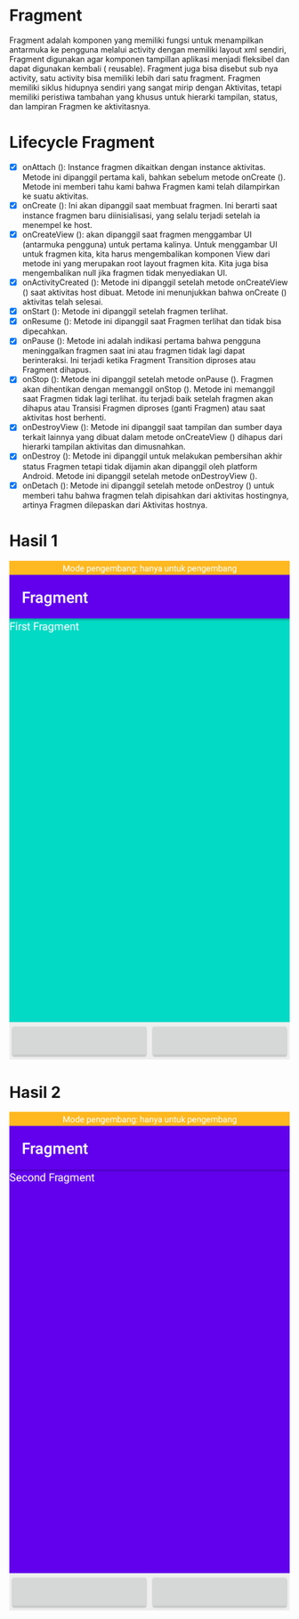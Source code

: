 # Fragment
Fragment adalah komponen yang memiliki fungsi untuk menampilkan antarmuka ke
pengguna melalui activity dengan memiliki layout xml sendiri, Fragment digunakan agar
komponen tampillan aplikasi menjadi fleksibel dan dapat digunakan kembali ( reusable).
Fragment juga bisa disebut sub nya activity, satu activity bisa memiliki lebih dari satu fragment.
Fragmen memiliki siklus hidupnya sendiri yang sangat mirip dengan Aktivitas, tetapi memiliki peristiwa 
tambahan yang khusus untuk hierarki tampilan, status, dan lampiran Fragmen ke aktivitasnya.
# Lifecycle Fragment
- [x] onAttach ():  Instance fragmen dikaitkan dengan instance aktivitas. Metode ini dipanggil pertama 
kali, bahkan sebelum metode onCreate (). Metode ini memberi tahu kami bahwa Fragmen kami telah 
dilampirkan ke suatu aktivitas.
- [x] onCreate ():  Ini akan dipanggil saat membuat fragmen. Ini berarti saat instance fragmen baru 
diinisialisasi, yang selalu terjadi setelah ia menempel ke host.
- [x] onCreateView ():  akan dipanggil saat fragmen menggambar UI (antarmuka pengguna) untuk pertama 
kalinya. Untuk menggambar UI untuk fragmen kita, kita harus mengembalikan komponen View dari metode 
ini yang merupakan root layout fragmen kita. Kita juga bisa mengembalikan null jika fragmen tidak 
menyediakan UI.
- [x] onActivityCreated ():  Metode ini dipanggil setelah metode onCreateView () saat aktivitas host 
dibuat. Metode ini menunjukkan bahwa onCreate () aktivitas telah selesai.
- [x] onStart ():  Metode ini dipanggil setelah fragmen terlihat.
- [x] onResume ():  Metode ini dipanggil saat Fragmen terlihat dan tidak bisa dipecahkan.
- [x] onPause ():  Metode ini adalah indikasi pertama bahwa pengguna meninggalkan fragmen saat ini atau
fragmen tidak lagi dapat berinteraksi. Ini terjadi ketika Fragment Transition diproses atau Fragment 
dihapus.
- [x] onStop ():  Metode ini dipanggil setelah metode onPause (). Fragmen akan dihentikan dengan 
memanggil onStop (). Metode ini memanggil saat Fragmen tidak lagi terlihat. itu terjadi baik setelah 
fragmen akan dihapus atau Transisi Fragmen diproses (ganti Fragmen) atau saat aktivitas host berhenti.
- [x] onDestroyView ():  Metode ini dipanggil saat tampilan dan sumber daya terkait lainnya yang dibuat
dalam metode onCreateView () dihapus dari hierarki tampilan aktivitas dan dimusnahkan.
- [x] onDestroy ():  Metode ini dipanggil untuk melakukan pembersihan akhir status Fragmen tetapi tidak
dijamin akan dipanggil oleh platform Android. Metode ini dipanggil setelah metode onDestroyView ().
- [x] onDetach ():  Metode ini dipanggil setelah metode onDestroy () untuk memberi tahu bahwa fragmen 
telah dipisahkan dari aktivitas hostingnya, artinya Fragmen dilepaskan dari Aktivitas hostnya.
# Hasil 1
![AltText](https://github.com/najmi10/Fragment/blob/master/Fragment1.png)
# Hasil 2
![AltText](https://github.com/najmi10/Fragment/blob/master/Fragment2.png)
